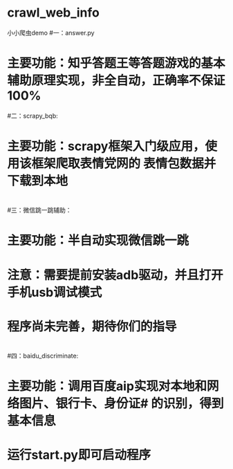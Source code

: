 # crawl_web_info
小小爬虫demo
#一：answer.py
#	主要功能：知乎答题王等答题游戏的基本辅助原理实现，非全自动，正确率不保证100%
#二：scrapy_bqb:
#	主要功能：scrapy框架入门级应用，使用该框架爬取表情党网的	表情包数据并下载到本地
#	
#三：微信跳一跳辅助：
#	主要功能：半自动实现微信跳一跳
#	注意：需要提前安装adb驱动，并且打开手机usb调试模式
#	程序尚未完善，期待你们的指导
#
#四：baidu_discriminate:
#	主要功能：调用百度aip实现对本地和网络图片、银行卡、身份证#		的识别，得到基本信息
#	运行start.py即可启动程序
